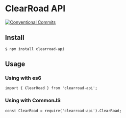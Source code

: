 # ClearRoad API

[![Conventional Commits](https://img.shields.io/badge/Conventional%20Commits-1.0.0-yellow.svg)](https://conventionalcommits.org)

## <a name="install"></a> Install

```
$ npm install clearroad-api
```

## <a name="usage"></a> Usage

### Using with es6

```
import { ClearRoad } from 'clearroad-api';
```

### Using with CommonJS

```
const ClearRoad = require('clearroad-api').ClearRoad;
```
